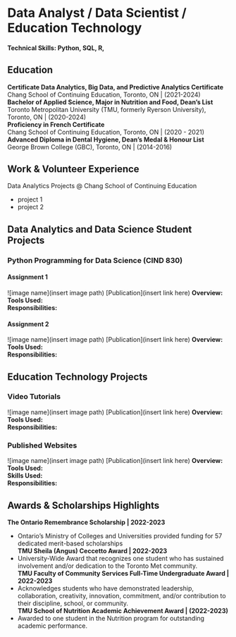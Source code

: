 # Data Analyst / Data Scientist / Education Technology

#### Technical Skills: Python, SQL, R, 

## Education
**Certificate Data Analytics, Big Data, and Predictive Analytics Certificate** <br />
Chang School of Continuing Education, Toronto, ON | (2021-2024) <br />
**Bachelor of Applied Science, Major in Nutrition and Food, Dean’s List** <br />
Toronto Metropolitan University (TMU, formerly Ryerson University), Toronto, ON | (2020-2024) <br />
**Proficiency in French Certificate** <br />
Chang School of Continuing Education, Toronto, ON | (2020 - 2021) <br />
**Advanced Diploma in Dental Hygiene, Dean’s Medal &  Honour List** <br />
George Brown College (GBC), Toronto, ON | (2014-2016)

## Work & Volunteer Experience
Data Analytics Projects @ Chang School of Continuing Education
- project 1
- project 2

## Data Analytics and Data Science Student Projects

### Python Programming for Data Science (CIND 830)
#### Assignment 1
![image name](insert image path)
[Publication](insert link here)
**Overview:** <br />
**Tools Used:** <br />
**Responsibilities:** <br />

#### Assignment 2
![image name](insert image path)
[Publication](insert link here)
**Overview:** <br />
**Tools Used:** <br />
**Responsibilities:** <br />

## Education Technology Projects

### Video Tutorials
![image name](insert image path)
[Publication](insert link here)
**Overview:** <br />
**Tools Used:** <br />
**Responsibilities:** <br />

### Published Websites
![image name](insert image path)
[Publication](insert link here)
**Overview:** <br />
**Tools Used:** <br />
**Skills Used:** <br />
**Responsibilities:** <br />

## Awards & Scholarships Highlights
**The Ontario Remembrance Scholarship	| 2022-2023** <br />
- Ontario’s Ministry of Colleges and Universities provided funding for 57 dedicated merit-based scholarships <br />
**TMU Sheila (Angus) Ceccetto Award |	2022-2023** <br />
- University-Wide Award that recognizes one student who has sustained involvement and/or dedication to the Toronto Met community. <br />
**TMU Faculty of Community Services Full-Time Undergraduate Award |	2022-2023** <br />
- Acknowledges students who have demonstrated leadership, collaboration, creativity, innovation, commitment, and/or contribution to their discipline, school, or community. <br />
**TMU School of Nutrition Academic Achievement Award |	(2022-2023)** <br />
- Awarded to one student in the Nutrition program for outstanding academic performance.
